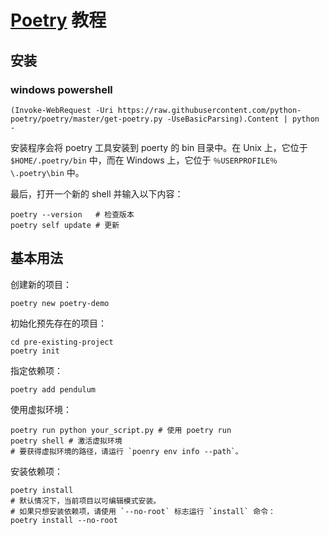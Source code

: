 # [Poetry](https://python-poetry.org/) 教程

## 安装

### windows powershell

```shell
(Invoke-WebRequest -Uri https://raw.githubusercontent.com/python-poetry/poetry/master/get-poetry.py -UseBasicParsing).Content | python -
```

安装程序会将 poetry 工具安装到 poerty 的 bin 目录中。在 Unix 上，它位于 `$HOME/.poetry/bin` 中，而在 Windows 上，它位于 `％USERPROFILE％\.poetry\bin` 中。

最后，打开一个新的 shell 并输入以下内容：

```shell
poetry --version   # 检查版本
poetry self update # 更新
```

## 基本用法

创建新的项目：

```shell
poetry new poetry-demo
```

初始化预先存在的项目：

```shell
cd pre-existing-project
poetry init
```

指定依赖项：

```shell
poetry add pendulum
```

使用虚拟环境：

```shell
poetry run python your_script.py # 使用 poetry run
poetry shell # 激活虚拟环境
# 要获得虚拟环境的路径，请运行 `poenry env info --path`。
```

安装依赖项：

```shell
poetry install
# 默认情况下，当前项目以可编辑模式安装。
# 如果只想安装依赖项，请使用 `--no-root` 标志运行 `install` 命令：
poetry install --no-root
```

